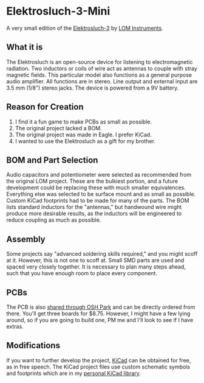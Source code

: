# Elektrosluch-3-Mini
A very small edition of the [Elektrosluch-3](https://github.com/LOM-instruments/Elektrosluch-3) by [LOM Instruments](https://lom.audio/).

## What it is
The Elektrosluch is an open-source device for listening to electromagnetic radiation. Two inductors or coils of wire act as antennas to couple with stray magnetic fields. This particular model also functions as a general purpose audio amplifier. All functions are in stereo. Line output and external input are 3.5 mm (1/8") stereo jacks. The device is powered from a 9V battery.

## Reason for Creation
1. I find it a fun game to make PCBs as small as possible.
2. The original project lacked a BOM.
3. The original project was made in Eagle. I prefer KiCad.
4. I wanted to use the Elektrosluch as a gift for my brother.

## BOM and Part Selection
Audio capacitors and potentiometer were selected as recommended from the original LOM project. These are the bulkiest portion, and a future development could be replacing these with much smaller equivalences. Everything else was selected to be surface mount and as small as possible. Custom KiCad footprints had to be made for many of the parts. The BOM lists standard inductors for the "antennas," but handwound wire might produce more desirable results, as the inductors will be engineered to reduce coupling as much as possible.

## Assembly
Some projects say "advanced soldering skills required," and you might scoff at it. However, this is not one to scoff at. Small SMD parts are used and spaced very closely together. It is necessary to plan many steps ahead, such that you have enough room to place every component.

## PCBs
The PCB is also [shared through OSH Park](https://oshpark.com/shared_projects/8xzPLFLW) and can be directly ordered from there. You'll get three boards for $8.75. However, I might have a few lying around, so if you are going to build one, PM me and I'll look to see if I have extras.

## Modifications
If you want to further develop the project, [KiCad](http://kicad-pcb.org/) can be obtained for free, as in free speech. The KiCad project files use custom schematic symbols and footprints which are in my [personal KiCad library](https://github.com/FriesW/KiCad-Library).
